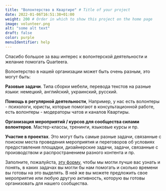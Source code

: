 ```yaml
---
title: "Волонтерство в Квартире" # Title of your project
date: 2022-01-06T16:51:38+01:00
weight: 200 # Order in which to show this project on the home page
image: volunteer.png
alt: "some alt text"
draft: false
color: purple
menuIdentifier: help
---
```


Спасибо большое за ваш интерес к волонтерской деятельности и желание помогать Quarteera.

Волонтерство в нашей организации может быть очень разным, это могут быть: 

**Разовые задачи**. Типа сборки мебели, перевода текстов на разные языки: немецкий, английский, украинский, русский.

**Помощь в регулярной деятельности**, Например, у нас есть волонтеры - психологи, юристы, которые помогают в консультационной работе, есть волонтеры - модераторы чатов и каналов Квартиры.

**Организация мероприятий / курсов для сообщества силами волонтеров**. Мастер-классы, тренинги, языковые курсы и пр.

**Участие в проектах**. Это могут быть самые разные задачи, связанные с поиском места проведения мероприятия и переговоров об условиях предоставления площадки, дизайнерские задачи, задачи, связанные с производством и распространением разного контента и пр.    

Заполните, пожалуйста, [эту форму](https://quarteera.de/v), чтобы мы могли лучше вас узнать и понять, в каких задачах вы могли бы нам помогать и сколько времени вы готовы на это выделять. В ней же вы можете предложить свое мероприятие или любую другую активность, которую вы готовы организовать для нашего сообщества.